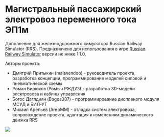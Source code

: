 # Магистральный пассажирский электровоз переменного тока ЭП1м

Дополнение для железнодорожного симулятора Russian Railway Simulator (RRS). Предназначено для использования в игре [Russian Railway Simulator](http://rusrailsim.org) версии не ниже 1.1.0.

Авторы проекта:

* Дмитрий Притыкин (maisvendoo) - руководитель проекта, разработка концепции, программирование моделей силовой и пневматической схемы
* Роман Бирюков (Ромыч РЖДУЗ) - разработка 3D-модели электровоза и кабины управления
* Богос Даглдиян (Bogos387) - программирование диспленого модуля МСУД и БИЛ-УТ
* Михаил Арепьев (ArepMM) - отладка систем электровоза, сопровождение проекта, адаптация к изменениям динамического движка RRS

![](https://habrastorage.org/webt/jo/ik/ws/joikwssf08rg_5xwmscxspjzucq.jpeg)
